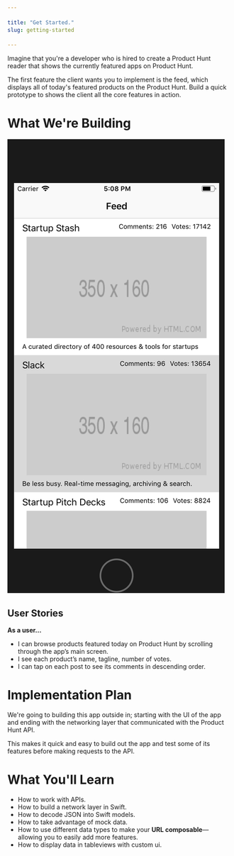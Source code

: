 ```yaml
---

title: "Get Started."
slug: getting-started

---
```


Imagine that you're a developer who is hired to create a Product Hunt reader that shows the currently featured apps on Product Hunt.

The first feature the client wants you to implement is the feed, which displays all of today's featured products on the Product Hunt. Build a quick prototype to shows the client all the core features in action.

# What We're Building

![Preview final product](assets/final-product.png)

## User Stories

**As a user...**

- I can browse products featured today on Product Hunt by scrolling through the app’s main screen.
- I see each product’s name, tagline, number of votes.
- I can tap on each post to see its comments in descending order.

# Implementation Plan

We're going to building this app outside in; starting with the UI of the app and ending with the networking layer that communicated with the Product Hunt API.

This makes it quick and easy to build out the app and test some of its features before making requests to the API.

# What You'll Learn

- How to work with APIs.
- How to build a network layer in Swift.
- How to decode JSON into Swift models.
- How to take advantage of mock data.
- How to use different data types to make your **URL composable**—allowing you to easily add more features.
- How to display data in tableviews with custom ui.
